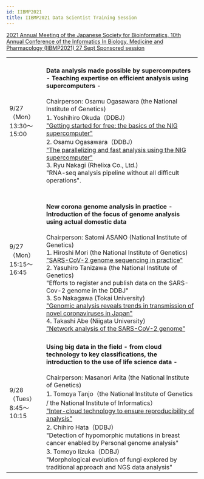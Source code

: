 ```yaml
---
id: IIBMP2021
title: IIBMP2021 Data Scientist Training Session
---
```




[2021 Annual Meeting of the Japanese Society for Bioinformatics, 10th Annual  Conference of the Informatics In Biology, Medicine and Pharmacology (IIBMP2021) 27 Sept Sponsored session](https://www.jsbi.org/iibmp2021/ddbj_session/)

  <table>
  <tr>
  <td>9/27（Mon）<br />13:30〜15:00</td> 
  <td>
  <h4>Data analysis made possible by supercomputers - Teaching expertise on efficient analysis using supercomputers -</h4>
  Chairperson: Osamu Ogasawara (the National Institute of Genetics)
  <br />
  1. Yoshihiro Okuda（DDBJ）<br /><a href="https://www.youtube.com/playlist?list=PL_dbAF_dbOEqpnyqPlXxwZTpjmrNsPy50">"Getting started for free: the basics of the NIG supercomputer"</a>
  <br />
  2. Osamu Ogasawara（DDBJ）<br /><a href="https://www.youtube.com/playlist?list=PL_dbAF_dbOErzUIYuBu_4DSQCv-X3pARC">"The parallelizing and fast analysis using the NIG supercomputer"</a>
  <br />
  3. Ryu Nakagi (Rhelixa Co., Ltd.)<br /> "RNA-seq analysis pipeline without all difficult operations".
  </td>
  </tr>
  
  <tr>
  <td>9/27（Mon）<br />15:15〜16:45</td>
  <td>
　<h4>New corona genome analysis in practice - Introduction of the focus of genome analysis using actual domestic data</h4>
  Chairperson: Satomi ASANO (National Institute of Genetics)
  <br />
  1. Hiroshi Mori (the National Institute of Genetics)<br /><a href="https://www.youtube.com/playlist?list=PL_dbAF_dbOEoFmjuLCs5yqTV01RcNGqNQ">"SARS-CoV-2 genome sequencing in practice"</a>
  <br />
  2. Yasuhiro Tanizawa (the National Institute of Genetics)<br />"Efforts to register and publish data on the SARS-Cov-2 genome in the DDBJ"
  <br />
  3. So Nakagawa (Tokai University)<br /><a href="https://www.youtube.com/playlist?list=PL_dbAF_dbOErw9z5bzxrM0psq_HaBeslU">
  "Genomic analysis reveals trends in transmission of novel coronaviruses in Japan"</a>
  <br />
  4. Takashi Abe (Niigata University)<br /><a href="https://www.youtube.com/playlist?list=PL_dbAF_dbOEpKA5dWTiHIkLTKefc0yqLt">"Network analysis of the SARS-CoV-2 genome"</a>
  </td>
  </tr>
  
  <tr>
  <td>9/28（Tues）<br />8:45〜10:15</td>
  <td>
  <h4>Using big data in the field - from cloud technology to key classifications, the introduction to the use of life science data -</h4>
  Chairperson: Masanori Arita (the National Institute of Genetics)
  <br />
  1. Tomoya Tanjo（the National Institute of Genetics / the National Institute of Informatics）<br /><a href="https://www.youtube.com/playlist?list=PL_dbAF_dbOEorgG4AHl5ws_y_JFhELLPh">"Inter-cloud technology to ensure reproducibility of analysis"</a>
  <br />
  2. Chihiro Hata（DDBJ）<br />"Detection of hypomorphic mutations in breast cancer enabled by Personal genome analysis"
  <br />
  3. Tomoyo Iizuka（DDBJ）<br />"Morphological evolution of fungi explored by traditional approach and NGS data analysis"
  </td>
  </tr>
  </table>


